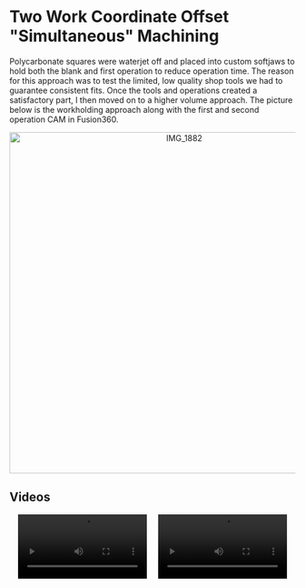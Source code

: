# Two Work Coordinate Offset "Simultaneous" Machining

Polycarbonate squares were waterjet off and placed into custom softjaws to hold both the blank and first operation to reduce operation time. The reason for this approach was to test the limited, low quality shop tools we had to guarantee consistent fits. Once the tools and operations created a satisfactory part, I then moved on to a higher volume approach. The picture below is the workholding approach along with the first and second operation CAM in Fusion360.

<div style="text-align: center;">
  <img src="https://github.com/user-attachments/assets/399fcdd3-1dce-41ce-b177-351fdaed5626" alt="IMG_1882" width="600"/>
</div>

## Videos

<div style="display: flex; justify-content: center; gap: 20px;">
  <video width="45%" controls>
    <source src="https://github.com/user-attachments/assets/b42999ff-ae61-42d9-b68b-e1c38a5ad360" type="video/mp4">
    Your browser does not support the video tag.
  </video>
  <video width="45%" controls>
    <source src="https://github.com/user-attachments/assets/1c2a48b7-b4d0-4edd-bec2-8a13a5aa5105" type="video/mp4">
    Your browser does not support the video tag.
  </video>
</div>
